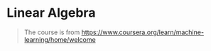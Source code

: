 # Linear Algebra

> The course is from https://www.coursera.org/learn/machine-learning/home/welcome

